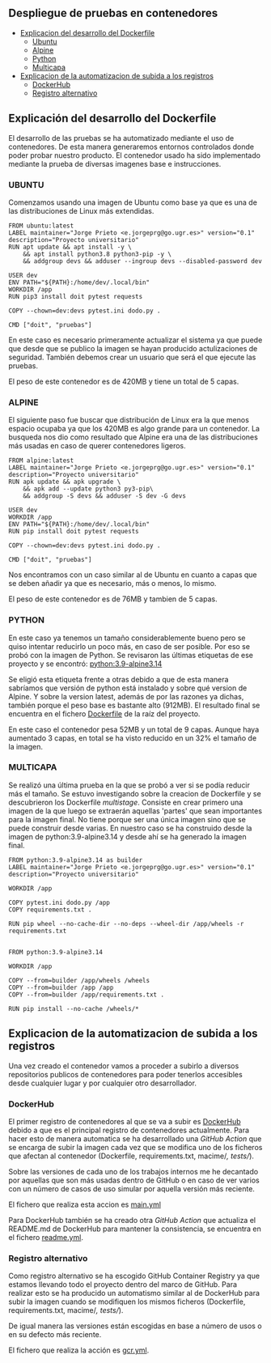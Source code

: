 ## Despliegue de pruebas en contenedores

* [Explicacion del desarrollo del Dockerfile](#explicacion-del-desarrollo-del-dockerfile)
  * [Ubuntu](#ubuntu)
  * [Alpine](#alpine)
  * [Python](#python)
  * [Multicapa](#multicapa)
* [Explicacion de la automatizacion de subida a los registros](#explicacion-de-la-automatizacion-de-subida-a-los-registros)
  * [DockerHub](#dockerhub)
  * [Registro alternativo](#registro-alternativo)

## Explicación del desarrollo del Dockerfile

El desarrollo de las pruebas se ha automatizado mediante el uso de contenedores. De esta manera generaremos entornos controlados donde poder probar nuestro producto. El contenedor usado ha sido implementado mediante la prueba de diversas imagenes base e instrucciones.

### UBUNTU 

Comenzamos usando una imagen de Ubuntu como base ya que es una de las distribuciones de Linux más extendidas. 

```
FROM ubuntu:latest
LABEL maintainer="Jorge Prieto <e.jorgeprg@go.ugr.es>" version="0.1" description="Proyecto universitario"
RUN apt update && apt install -y \
    && apt install python3.8 python3-pip -y \
    && addgroup devs && adduser --ingroup devs --disabled-password dev

USER dev
ENV PATH="${PATH}:/home/dev/.local/bin"
WORKDIR /app
RUN pip3 install doit pytest requests

COPY --chown=dev:devs pytest.ini dodo.py . 

CMD ["doit", "pruebas"]

```

En este caso es necesario primeramente actualizar el sistema ya que puede que desde que se publico la imagen se hayan producido actulizaciones de seguridad. También debemos crear un usuario que será el que ejecute las pruebas.

El peso de este contenedor es de 420MB y tiene un total de 5 capas.


### ALPINE

El siguiente paso fue buscar que distribución de Linux era la que menos espacio ocupaba ya que los 420MB es algo grande para un contenedor. La busqueda nos dio como resultado que Alpine era una de las distribuciones más usadas en caso de querer contenedores ligeros. 

```
FROM alpine:latest
LABEL maintainer="Jorge Prieto <e.jorgeprg@go.ugr.es>" version="0.1" description="Proyecto universitario"
RUN apk update && apk upgrade \
    && apk add --update python3 py3-pip\
    && addgroup -S devs && adduser -S dev -G devs

USER dev
WORKDIR /app
ENV PATH="${PATH}:/home/dev/.local/bin"
RUN pip install doit pytest requests

COPY --chown=dev:devs pytest.ini dodo.py . 

CMD ["doit", "pruebas"]
```

Nos encontramos con un caso similar al de Ubuntu en cuanto a capas que se deben añadir ya que es necesario, más o menos, lo mismo.

El peso de este contenedor es de 76MB y tambien de 5 capas. 


### PYTHON

En este caso ya tenemos un tamaño considerablemente bueno pero se quiso intentar reducirlo un poco más, en caso de ser posible. Por eso se probó con la imagen de Python. Se revisaron las últimas etiquetas de ese proyecto y se encontró: [python:3.9-alpine3.14](https://hub.docker.com/layers/python/library/python/3.9-alpine3.14/images/sha256-5cbd0b50f0c3a01ac017a70792a8f1f266d18351f8486eb2a067c2cbf85cc636?context=explore)

Se eligió esta etiqueta frente a otras debido a que de esta manera sabríamos que versión de python está instalado y sobre qué version de Alpine. Y sobre la version latest, además de por las razones ya dichas, también porque el peso base es bastante alto (912MB). El resultado final se encuentra en el fichero [Dockerfile](https://github.com/soyjorgeprg/macime/blob/main/Dockerfile) de la raíz del proyecto.

En este caso el contenedor pesa 52MB y un total de 9 capas. Aunque haya aumentado 3 capas, en total se ha visto reducido en un 32% el tamaño de la imagen.


### MULTICAPA

Se realizó una última prueba en la que se probó a ver si se podía reducir más el tamaño. Se estuvo investigando sobre la creacion de Dockerfile y se descubrieron los Dockerfile _multistage_. Consiste en crear primero una imagen de la que luego se extraerán aquellas 'partes' que sean importantes para la imagen final. No tiene porque ser una única imagen sino que se puede construir desde varias. En nuestro caso se ha construido desde la imagen de python:3.9-alpine3.14 y desde ahí se ha generado la imagen final.

```
FROM python:3.9-alpine3.14 as builder
LABEL maintainer="Jorge Prieto <e.jorgeprg@go.ugr.es>" version="0.1" description="Proyecto universitario"

WORKDIR /app

COPY pytest.ini dodo.py /app 
COPY requirements.txt .

RUN pip wheel --no-cache-dir --no-deps --wheel-dir /app/wheels -r requirements.txt


FROM python:3.9-alpine3.14

WORKDIR /app

COPY --from=builder /app/wheels /wheels
COPY --from=builder /app /app
COPY --from=builder /app/requirements.txt .

RUN pip install --no-cache /wheels/*
```

## Explicacion de la automatizacion de subida a los registros

Una vez creado el contenedor vamos a proceder a subirlo a diversos repositorios publicos de contenedores para poder tenerlos accesibles desde cualquier lugar y por cualquier otro desarrollador.

### DockerHub

El primer registro de contenedores al que se va a subir es [DockerHub](https://hub.docker.com/) debido a que es el principal registro de contenedores actualmente. Para hacer esto de manera automatica se ha desarrollado una _GitHub_ _Action_ que se encarga de subir la imagen cada vez que se modifica uno de los ficheros que afectan al contenedor (Dockerfile, requirements.txt, macime/*, tests/*).

Sobre las versiones de cada uno de los trabajos internos me he decantado por aquellas que son más usadas dentro de GitHub o en caso de ver varios con un número de casos de uso simular por aquella versión más reciente.

El fichero que realiza esta accion es [main.yml](https://github.com/soyjorgeprg/macime/blob/main/.github/workflows/main.yml)

Para DockerHub también se ha creado otra _GitHub_ _Action_ que actualiza el README.md de DockerHub para mantener la consistencia, se encuentra en el fichero [readme.yml](https://github.com/soyjorgeprg/macime/blob/main/.github/workflows/readme.yml).

### Registro alternativo

Como registro alternativo se ha escogido GitHub Container Registry ya que estamos llevando todo el proyecto dentro del marco de GitHub. Para realizar esto se ha producido un automatismo similar al de DockerHub para subir la imagen cuando se modifiquen los mismos ficheros (Dockerfile, requirements.txt, macime/*, tests/*). 

De igual manera las versiones están escogidas en base a número de usos o en su defecto más reciente.

El fichero que realiza la acción es [gcr.yml](https://github.com/soyjorgeprg/macime/blob/main/.github/workflows/gcr.yml).

